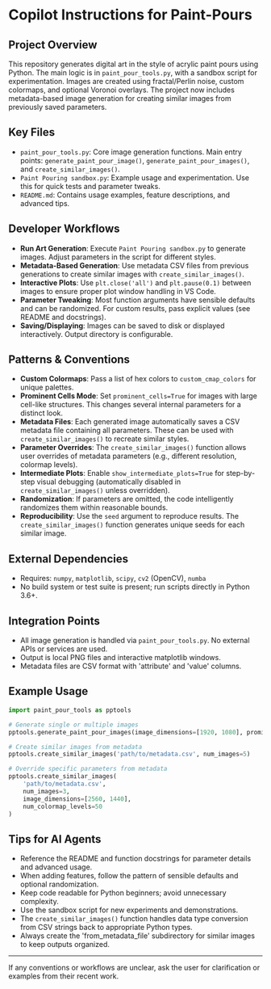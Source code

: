 # Copilot Instructions for Paint-Pours

## Project Overview
This repository generates digital art in the style of acrylic paint pours using Python. The main logic is in `paint_pour_tools.py`, with a sandbox script for experimentation. Images are created using fractal/Perlin noise, custom colormaps, and optional Voronoi overlays. The project now includes metadata-based image generation for creating similar images from previously saved parameters.

## Key Files
- `paint_pour_tools.py`: Core image generation functions. Main entry points: `generate_paint_pour_image()`, `generate_paint_pour_images()`, and `create_similar_images()`.
- `Paint Pouring sandbox.py`: Example usage and experimentation. Use this for quick tests and parameter tweaks.
- `README.md`: Contains usage examples, feature descriptions, and advanced tips.

## Developer Workflows
- **Run Art Generation**: Execute `Paint Pouring sandbox.py` to generate images. Adjust parameters in the script for different styles.
- **Metadata-Based Generation**: Use metadata CSV files from previous generations to create similar images with `create_similar_images()`.
- **Interactive Plots**: Use `plt.close('all')` and `plt.pause(0.1)` between images to ensure proper plot window handling in VS Code.
- **Parameter Tweaking**: Most function arguments have sensible defaults and can be randomized. For custom results, pass explicit values (see README and docstrings).
- **Saving/Displaying**: Images can be saved to disk or displayed interactively. Output directory is configurable.

## Patterns & Conventions
- **Custom Colormaps**: Pass a list of hex colors to `custom_cmap_colors` for unique palettes.
- **Prominent Cells Mode**: Set `prominent_cells=True` for images with large cell-like structures. This changes several internal parameters for a distinct look.
- **Metadata Files**: Each generated image automatically saves a CSV metadata file containing all parameters. These can be used with `create_similar_images()` to recreate similar styles.
- **Parameter Overrides**: The `create_similar_images()` function allows user overrides of metadata parameters (e.g., different resolution, colormap levels).
- **Intermediate Plots**: Enable `show_intermediate_plots=True` for step-by-step visual debugging (automatically disabled in `create_similar_images()` unless overridden).
- **Randomization**: If parameters are omitted, the code intelligently randomizes them within reasonable bounds.
- **Reproducibility**: Use the `seed` argument to reproduce results. The `create_similar_images()` function generates unique seeds for each similar image.

## External Dependencies
- Requires: `numpy`, `matplotlib`, `scipy`, `cv2` (OpenCV), `numba`
- No build system or test suite is present; run scripts directly in Python 3.6+.

## Integration Points
- All image generation is handled via `paint_pour_tools.py`. No external APIs or services are used.
- Output is local PNG files and interactive matplotlib windows.
- Metadata files are CSV format with 'attribute' and 'value' columns.

## Example Usage
```python
import paint_pour_tools as pptools

# Generate single or multiple images
pptools.generate_paint_pour_images(image_dimensions=[1920, 1080], prominent_cells=True)

# Create similar images from metadata
pptools.create_similar_images('path/to/metadata.csv', num_images=5)

# Override specific parameters from metadata
pptools.create_similar_images(
    'path/to/metadata.csv', 
    num_images=3,
    image_dimensions=[2560, 1440],
    num_colormap_levels=50
)
```

## Tips for AI Agents
- Reference the README and function docstrings for parameter details and advanced usage.
- When adding features, follow the pattern of sensible defaults and optional randomization.
- Keep code readable for Python beginners; avoid unnecessary complexity.
- Use the sandbox script for new experiments and demonstrations.
- The `create_similar_images()` function handles data type conversion from CSV strings back to appropriate Python types.
- Always create the 'from_metadata_file' subdirectory for similar images to keep outputs organized.

---
If any conventions or workflows are unclear, ask the user for clarification or examples from their recent work.
